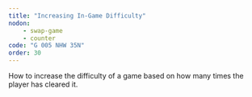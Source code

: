 ```yaml
---
title: "Increasing In-Game Difficulty"
nodon: 
    - swap-game
    - counter
code: "G 005 NHW 35N"
order: 30
---
```

How to increase the difficulty of a game based on how many times the player has cleared it.
